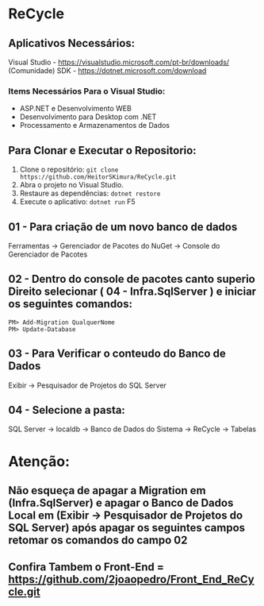 # ReCycle

## Aplicativos Necessários:
Visual Studio - https://visualstudio.microsoft.com/pt-br/downloads/ (Comunidade)
SDK - https://dotnet.microsoft.com/download

### Items Necessários Para o Visual Studio:
- ASP.NET e Desenvolvimento WEB
- Desenvolvimento para Desktop com .NET
- Processamento e Armazenamentos de Dados

## Para Clonar e Executar o Repositorio:
1. Clone o repositório: `git clone https://github.com/HeitorSKimura/ReCycle.git`
2. Abra o projeto no Visual Studio.
3. Restaure as dependências: `dotnet restore`
4. Execute o aplicativo: `dotnet run` F5

## 01 - Para criação de um novo banco de dados
Ferramentas -> Gerenciador de Pacotes do NuGet -> Console do Gerenciador de Pacotes

## 02 - Dentro do console de pacotes canto superio Direito selecionar ( 04 - Infra.SqlServer ) e iniciar os seguintes comandos:
`PM> Add-Migration QualquerNome`
<br/>
`PM> Update-Database`

## 03 - Para Verificar o conteudo do Banco de Dados
Exibir -> Pesquisador de Projetos do SQL Server

## 04 - Selecione a pasta: 
SQL Server -> localdb -> Banco de Dados do Sistema -> ReCycle -> Tabelas 

# Atenção:
## Não esqueça de apagar a Migration em (Infra.SqlServer) e apagar o Banco de Dados Local em (Exibir -> Pesquisador de Projetos do SQL Server) após apagar os seguintes campos retomar os comandos do campo 02


## Confira Tambem o Front-End = https://github.com/2joaopedro/Front_End_ReCycle.git

